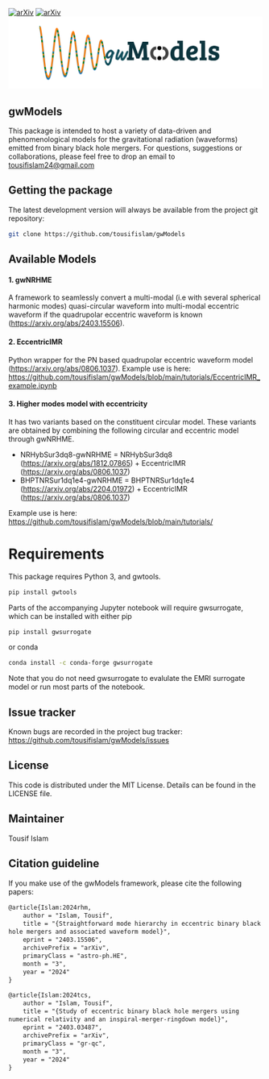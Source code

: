 [![arXiv](https://img.shields.io/badge/arXiv-2403.15506-b31b1b.svg)](https://arxiv.org/abs/2403.15506)
[![arXiv](https://img.shields.io/badge/arXiv-2403.03487-b31b1b.svg)](https://arxiv.org/abs/2403.03487)
![alt text](gwModels.png)

## **gwModels**
This package is intended to host a variety of data-driven and phenomenological models for the gravitational radiation (waveforms) emitted from binary black hole mergers. For questions, suggestions or collaborations, please feel free to drop an email to tousifislam24@gmail.com

## Getting the package
The latest development version will always be available from the project git repository:
```bash
git clone https://github.com/tousifislam/gwModels
```

## Available Models

#### 1. gwNRHME
A framework to seamlessly convert a multi-modal (i.e with several spherical harmonic modes) quasi-circular waveform into multi-modal eccentric waveform if the quadrupolar eccentric waveform is known (https://arxiv.org/abs/2403.15506).

#### 2. EccentricIMR 
Python wrapper for the PN based quadrupolar eccentric waveform model (https://arxiv.org/abs/0806.1037). Example use is here: https://github.com/tousifislam/gwModels/blob/main/tutorials/EccentricIMR_example.ipynb

#### 3. Higher modes model with eccentricity
It has two variants based on the constituent circular model. These variants are obtained by combining the following circular and eccentric model through gwNRHME.
- NRHybSur3dq8-gwNRHME = NRHybSur3dq8 (https://arxiv.org/abs/1812.07865) + EccentricIMR (https://arxiv.org/abs/0806.1037)
- BHPTNRSur1dq1e4-gwNRHME = BHPTNRSur1dq1e4 (https://arxiv.org/abs/2204.01972) + EccentricIMR (https://arxiv.org/abs/0806.1037)

Example use is here: https://github.com/tousifislam/gwModels/blob/main/tutorials/

# Requirements
This package requires Python 3, and gwtools.

```bash
pip install gwtools
```

Parts of the accompanying Jupyter notebook will require gwsurrogate, 
which can be installed with either pip

```bash
pip install gwsurrogate
```

or conda

```bash
conda install -c conda-forge gwsurrogate
```

Note that you do not need gwsurrogate to evalulate the EMRI surrogate model or 
run most parts of the notebook.


## Issue tracker
Known bugs are recorded in the project bug tracker:
https://github.com/tousifislam/gwModels/issues

## License
This code is distributed under the MIT License. Details can be found in the LICENSE file.

## Maintainer
Tousif Islam

## Citation guideline
If you make use of the gwModels framework, please cite the following papers:

```
@article{Islam:2024rhm,
    author = "Islam, Tousif",
    title = "{Straightforward mode hierarchy in eccentric binary black hole mergers and associated waveform model}",
    eprint = "2403.15506",
    archivePrefix = "arXiv",
    primaryClass = "astro-ph.HE",
    month = "3",
    year = "2024"
}
```

```
@article{Islam:2024tcs,
    author = "Islam, Tousif",
    title = "{Study of eccentric binary black hole mergers using numerical relativity and an inspiral-merger-ringdown model}",
    eprint = "2403.03487",
    archivePrefix = "arXiv",
    primaryClass = "gr-qc",
    month = "3",
    year = "2024"
}

```














